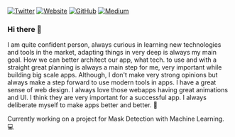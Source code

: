 [![Twitter](https://img.shields.io/twitter/follow/Saurabh50798764?style=flat-square&logo=twitter)](https://twitter.com/Saurabh50798764)
[![Website](https://img.shields.io/badge/Saurabh-grey?style=flat-square)](https://portfolio-u6s9.onrender.com)
[![GitHub](https://img.shields.io/badge/GitHub-Saurabh-lightgrey?style=flat-square&logo=github)](https://github.com/Saurabh-FullStackDev)
[![Medium](https://img.shields.io/badge/Medium-Saurabh-green?style=flat-square&logo=medium)](https://medium.com/@saurabh.fullstackdev)

### Hi there 👋

I am quite confident person, always curious in learning new technologies and tools in the market, adapting things in very deep is always my main goal. How we can better architect our app, what tech. to use and with a straight great planning is always a main step for me, very important while building big scale apps. Although, I don't make very strong opinions but always make a step forward to use modern tools in apps. I have a great sense of web design. I always love those webapps having great animations and UI. I think they are very important for a successful app. I always deliberate myself to make apps better and better. 🙂

Currently working on a project for Mask Detection with Machine Learning. 💻
